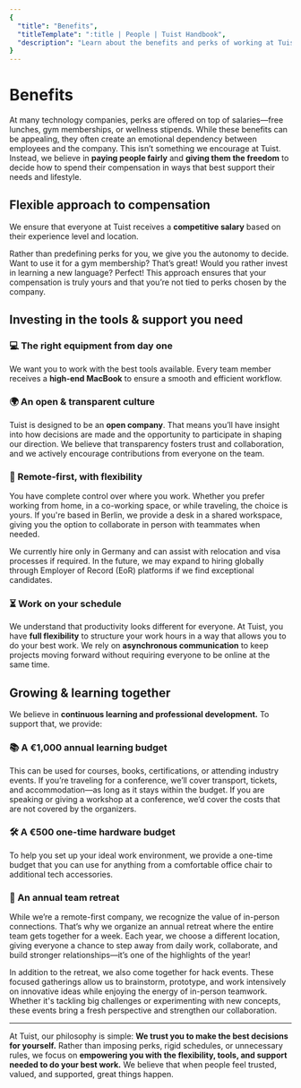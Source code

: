 ```yaml
---
{
  "title": "Benefits",
  "titleTemplate": ":title | People | Tuist Handbook",
  "description": "Learn about the benefits and perks of working at Tuist."
}
---
```

# Benefits

At many technology companies, perks are offered on top of salaries—free lunches, gym memberships, or wellness stipends. While these benefits can be appealing, they often create an emotional dependency between employees and the company. This isn’t something we encourage at Tuist. Instead, we believe in **paying people fairly** and **giving them the freedom** to decide how to spend their compensation in ways that best support their needs and lifestyle.

## Flexible approach to compensation

We ensure that everyone at Tuist receives a **competitive salary** based on their experience level and location.

Rather than predefining perks for you, we give you the autonomy to decide. Want to use it for a gym membership? That’s great! Would you rather invest in learning a new language? Perfect! This approach ensures that your compensation is truly yours and that you’re not tied to perks chosen by the company.

## Investing in the tools & support you need

### 💻 The right equipment from day one

We want you to work with the best tools available. Every team member receives a **high-end MacBook** to ensure a smooth and efficient workflow.

### 🌍 An open & transparent culture

Tuist is designed to be an **open company**. That means you’ll have insight into how decisions are made and the opportunity to participate in shaping our direction. We believe that transparency fosters trust and collaboration, and we actively encourage contributions from everyone on the team.

### 🏡 Remote-first, with flexibility

You have complete control over where you work. Whether you prefer working from home, in a co-working space, or while traveling, the choice is yours. If you're based in Berlin, we provide a desk in a shared workspace, giving you the option to collaborate in person with teammates when needed.

We currently hire only in Germany and can assist with relocation and visa processes if required. In the future, we may expand to hiring globally through Employer of Record (EoR) platforms if we find exceptional candidates.

### ⏳ Work on your schedule

We understand that productivity looks different for everyone. At Tuist, you have **full flexibility** to structure your work hours in a way that allows you to do your best work. We rely on **asynchronous communication** to keep projects moving forward without requiring everyone to be online at the same time.

## Growing & learning together

We believe in **continuous learning and professional development.** To support that, we provide:

### 📚 A €1,000 annual learning budget

This can be used for courses, books, certifications, or attending industry events. If you’re traveling for a conference, we’ll cover transport, tickets, and accommodation—as long as it stays within the budget. If you are speaking or giving a workshop at a conference, we’d cover the costs that are not covered by the organizers.

### 🛠️ A €500 one-time hardware budget
To help you set up your ideal work environment, we provide a one-time budget that you can use for anything from a comfortable office chair to additional tech accessories.

### 👥 An annual team retreat
While we’re a remote-first company, we recognize the value of in-person connections. That’s why we organize an annual retreat where the entire team gets together for a week. Each year, we choose a different location, giving everyone a chance to step away from daily work, collaborate, and build stronger relationships—it’s one of the highlights of the year!

In addition to the retreat, we also come together for hack events. These focused gatherings allow us to brainstorm, prototype, and work intensively on innovative ideas while enjoying the energy of in-person teamwork. Whether it's tackling big challenges or experimenting with new concepts, these events bring a fresh perspective and strengthen our collaboration.

---

At Tuist, our philosophy is simple: **We trust you to make the best decisions for yourself.** Rather than imposing perks, rigid schedules, or unnecessary rules, we focus on **empowering you with the flexibility, tools, and support needed to do your best work.** We believe that when people feel trusted, valued, and supported, great things happen.
